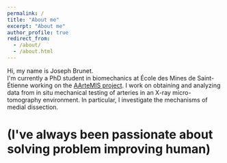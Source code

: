 ```yaml
---
permalink: /
title: "About me"
excerpt: "About me"
author_profile: true
redirect_from:
  - /about/
  - /about.html
---
```


Hi, my name is Joseph Brunet.  
I'm currently a PhD student in biomechanics at École des Mines de Saint-Étienne working on the <a href="https://www.emse.fr/~badel/Pierre_Badel___Soft_tissue_biomechanics/AArteMIS.html" target="\_blank">AArteMIS project</a>. I work on obtaining and analyzing data from in situ mechanical testing of arteries in an X-ray micro-tomography environment. In particular, I investigate the mechanisms of medial dissection.


# (I've always been passionate about solving problem    improving human)
